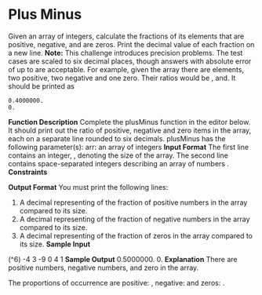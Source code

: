 # Plus Minus

Given an array of integers, calculate the fractions of its elements that are positive, negative, and are
zeros. Print the decimal value of each fraction on a new line.
**Note:** This challenge introduces precision problems. The test cases are scaled to six decimal places,
though answers with absolute error of up to are acceptable.
For example, given the array there are elements, two positive, two negative and
one zero. Their ratios would be , and. It should be printed as

```
0.4000000.
0.
```
**Function Description**
Complete the plusMinus function in the editor below. It should print out the ratio of positive, negative and
zero items in the array, each on a separate line rounded to six decimals.
plusMinus has the following parameter(s):
arr: an array of integers
**Input Format**
The first line contains an integer, , denoting the size of the array.
The second line contains space-separated integers describing an array of numbers
.
**Constraints**

**Output Format**
You must print the following lines:
1. A decimal representing of the fraction of positive numbers in the array compared to its size.
2. A decimal representing of the fraction of negative numbers in the array compared to its size.
3. A decimal representing of the fraction of zeros in the array compared to its size.
**Sample Input**

(^6) -4 3 -9 0 4 1
**Sample Output**
0.5000000.
0.
**Explanation**
There are positive numbers, negative numbers, and zero in the array.


The proportions of occurrence are positive: , negative: and zeros:
.


